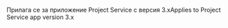 <span data-ttu-id="57742-101">Прилага се за приложение Project Service с версия 3.x</span><span class="sxs-lookup"><span data-stu-id="57742-101">Applies to Project Service app version 3.x</span></span>
